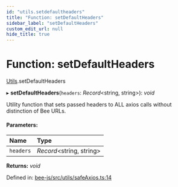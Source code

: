 ```yaml
---
id: "utils.setdefaultheaders"
title: "Function: setDefaultHeaders"
sidebar_label: "setDefaultHeaders"
custom_edit_url: null
hide_title: true
---
```


# Function: setDefaultHeaders

[Utils](../modules/utils.md).setDefaultHeaders

▸ **setDefaultHeaders**(`headers`: *Record*<string, string\>): *void*

Utility function that sets passed headers to ALL axios calls without distinction of Bee URLs.

#### Parameters:

Name | Type |
:------ | :------ |
`headers` | *Record*<string, string\> |

**Returns:** *void*

Defined in: [bee-js/src/utils/safeAxios.ts:14](https://github.com/ethersphere/bee-js/blob/9a547fe/src/utils/safeAxios.ts#L14)
